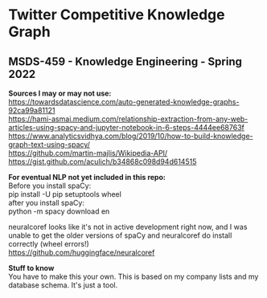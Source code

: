 
# Twitter Competitive Knowledge Graph

## MSDS-459 - Knowledge Engineering - Spring 2022

**Sources I may or may not use:** <br>
https://towardsdatascience.com/auto-generated-knowledge-graphs-92ca99a81121 <br>
https://hami-asmai.medium.com/relationship-extraction-from-any-web-articles-using-spacy-and-jupyter-notebook-in-6-steps-4444ee68763f <br>
https://www.analyticsvidhya.com/blog/2019/10/how-to-build-knowledge-graph-text-using-spacy/ <br>
https://github.com/martin-majlis/Wikipedia-API/ <br>
https://gist.github.com/aculich/b34868c098d94d614515 <br>

**For eventual NLP not yet included in this repo:** <br>
Before you install spaCy: <br>
pip install -U pip setuptools wheel <br>
after you install spaCy: <br>
python -m spacy download en <br>


neuralcoref looks like it's not in active development right now, and I was unable to get the older versions of spaCy and neuralcoref do install correctly (wheel errors!) <br>
https://github.com/huggingface/neuralcoref

**Stuff to know** <br>
You have to make this your own. This is based on my company lists and my database schema. It's just a tool. <br>